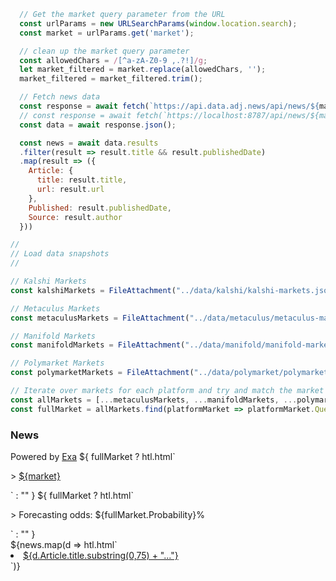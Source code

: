 ```js
  // Get the market query parameter from the URL
  const urlParams = new URLSearchParams(window.location.search);
  const market = urlParams.get('market');
```

```js
  // clean up the market query parameter
  const allowedChars = /[^a-zA-Z0-9 ,.?!]/g;
  let market_filtered = market.replace(allowedChars, '');
  market_filtered = market_filtered.trim();

  // Fetch news data
  const response = await fetch(`https://api.data.adj.news/api/news/${market_filtered}`);
  // const response = await fetch(`https://localhost:8787/api/news/${market}`)
  const data = await response.json();

  const news = await data.results
  .filter(result => result.title && result.publishedDate)
  .map(result => ({
    Article: {
      title: result.title,
      url: result.url
    },
    Published: result.publishedDate,
    Source: result.author
  }))
```

```js
//
// Load data snapshots
//

// Kalshi Markets
const kalshiMarkets = FileAttachment("../data/kalshi/kalshi-markets.json").json();

// Metaculus Markets 
const metaculusMarkets = FileAttachment("../data/metaculus/metaculus-markets.json").json();

// Manifold Markets 
const manifoldMarkets = FileAttachment("../data/manifold/manifold-markets.json").json();

// Polymarket Markets 
const polymarketMarkets = FileAttachment("../data/polymarket/polymarket-markets.json").json();
```

```js
// Iterate over markets for each platform and try and match the market to the news query to display odds
const allMarkets = [...metaculusMarkets, ...manifoldMarkets, ...polymarketMarkets, ...kalshiMarkets];
const fullMarket = allMarkets.find(platformMarket => platformMarket.Question.Title.toLowerCase().includes(market.toLowerCase()));
```

<div>
  <h3>News</h3>
  Powered by <a href="https://exa.ai" target="_blank" class="dotted">Exa</a>
  ${
    fullMarket ? htl.html`<p>> <a href="${fullMarket.Link}" class="dotted" target="_blank">${market}</a></p>` : ""
  }
  ${
    fullMarket ? htl.html`<p>> Forecasting odds: ${fullMarket.Probability}%</p>` : ""
  }
  <div>
    ${news.map(d => htl.html`
      <li>
      <a href="${d.Article.url}" target="_blank">${d.Article.title.substring(0,75) + "..."}</a>
      </li>
    `)}
  </div>
</div>